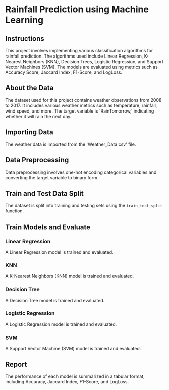 # Rainfall Prediction using Machine Learning


## Instructions

This project involves implementing various classification algorithms for rainfall prediction. The algorithms used include Linear Regression, K-Nearest Neighbors (KNN), Decision Trees, Logistic Regression, and Support Vector Machines (SVM). The models are evaluated using metrics such as Accuracy Score, Jaccard Index, F1-Score, and LogLoss.

## About the Data

The dataset used for this project contains weather observations from 2008 to 2017. It includes various weather metrics such as temperature, rainfall, wind speed, and more. The target variable is 'RainTomorrow,' indicating whether it will rain the next day.

## Importing Data

The weather data is imported from the 'Weather_Data.csv' file.

## Data Preprocessing

Data preprocessing involves one-hot encoding categorical variables and converting the target variable to binary form.

## Train and Test Data Split

The dataset is split into training and testing sets using the `train_test_split` function.

## Train Models and Evaluate

### Linear Regression

A Linear Regression model is trained and evaluated.

### KNN

A K-Nearest Neighbors (KNN) model is trained and evaluated.

### Decision Tree

A Decision Tree model is trained and evaluated.

### Logistic Regression

A Logistic Regression model is trained and evaluated.

### SVM

A Support Vector Machine (SVM) model is trained and evaluated.

## Report

The performance of each model is summarized in a tabular format, including Accuracy, Jaccard Index, F1-Score, and LogLoss.

